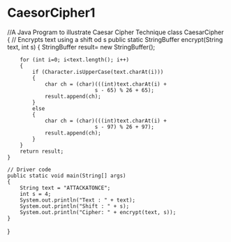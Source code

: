 # CaesorCipher1
//A Java Program to illustrate Caesar Cipher Technique
class CaesarCipher
{
	// Encrypts text using a shift od s
	public static StringBuffer encrypt(String text, int s)
	{
		StringBuffer result= new StringBuffer();

		for (int i=0; i<text.length(); i++)
		{
			if (Character.isUpperCase(text.charAt(i)))
			{
				char ch = (char)(((int)text.charAt(i) +
								s - 65) % 26 + 65);
				result.append(ch);
			}
			else
			{
				char ch = (char)(((int)text.charAt(i) +
								s - 97) % 26 + 97);
				result.append(ch);
			}
		}
		return result;
	}

	// Driver code
	public static void main(String[] args)
	{
		String text = "ATTACKATONCE";
		int s = 4;
		System.out.println("Text : " + text);
		System.out.println("Shift : " + s);
		System.out.println("Cipher: " + encrypt(text, s));
	}
}
